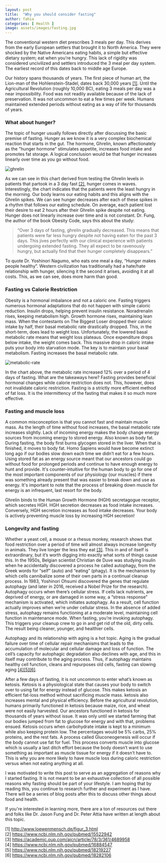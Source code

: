 ```yaml
---
layout: post
title:  "Why you should consider fasting"
author: fahia
categories: [ Health ]
image: assets/images/fasting.jpg
---
```


The conventional western diet prescribes 3 meals per day. This derives from the early European settlers that brought it to North America. They were shocked by the Native Americans eating habits, a simple but effective dietary system; eat when you're hungry. This lack of rigidity was considered uncivilized and settlers introduced the 3 meal per day system. The earliest record of this dates back to middle age Europe.

Our history spans thousands of years. The first piece of human art, the Lion-man of the Hohlenstein-Stadel, dates back 30,000 years [[1]](http://www.loewenmensch.de/figur_3.html). Until the Agricultural Revolution (roughly 10,000 BC), eating 3 meals per day was a near impossibility. Food was not readily available because of the lack of preservation. It was not uncommon to eat a few times per week. Humans maintained extended periods without eating as a way of life for thousands of years.

### What about hunger?

The topic of hunger usually follows directly after discussing the basic premise of fasting. Hunger as we know it is a very complex biochemical reaction that starts in the gut. The hormone, Ghrelin, known affectionately as the "hunger hormone" stimulates appetite, increases food intake and promotes fat storage. A logical conclusion would be that hunger increases linearly over time as you go without food.

![ghrelin](https://idmprogram.com/wp-content/uploads/Ghrelin3.jpg)

As we can see in this chart derived from testing the Ghrelin levels in patients that partook in a 3 day fast [[2]](https://www.ncbi.nlm.nih.gov/pubmed/15522942), hunger comes in waves. Interestingly, the chart indicates that the patients were the least hungry in the morning. Our body learns our eating habits and this aligns with the Ghrelin spikes. We can see hunger decreases after each of these spikes in a rhythm that follows our eating schedule. On average, each patient lost their desire to eat 2 hours after their Ghrelin spike despite not eating. Hunger does not linearly increase over time and is not constant. Dr. Fung, the author of the book Obesity Code, says this about the study:

> “Over 3 days of fasting, ghrelin gradually decreased. This means that patients were far less hungry despite not having eaten for the past 3 days. This jives perfectly with our clinical experience with patients undergoing extended fasting. They all expect to be ravenously hungry, but actually find that their hunger completely disappears.”

To quote Dr. Yoshinori Nagumo, who eats one meal a day, “Hunger makes people healthy”. Western civilization has traditionally had a hate/hate relationship with hunger, silencing it the second it arises, avoiding it at all costs. This, as we can see, does more harm than good.

### Fasting vs Calorie Restriction

Obesity is a hormonal imbalance and not a caloric one. Fasting triggers numerous hormonal adaptations that do not happen with simple caloric reduction. Insulin drops, helping prevent insulin resistance. Noradrenalin rises, keeping metabolism high. Growth hormone rises, maintaining lean mass. When the contestants on The Biggest Loser dropped their caloric intake by half, their basal metabolic rate drastically dropped. This, in the short-term, does lead to weight loss. Unfortunately, the lowered basal metabolic rate means that weight loss plateaus. Once expenditure drops below intake, the weight comes back. This massive drop in caloric intake puts your body into starvation mode. The key is to maintain your basal metabolism. Fasting increases the basal metabolic rate.

![metabolic-rate](https://idmprogram.com/wp-content/uploads/Zaunder1.jpg)

In the chart above, the metabolic rate increased 12% over a period of 4 days of fasting. What are the takeaways here? Fasting provides beneficial hormonal changes while calorie restriction does not. This, however, does not invalidate caloric restriction. Fasting is a strictly more efficient method of fat loss. It is the intermittency of the fasting that makes it so much more effective.

### Fasting and muscle loss

A common misconception is that you cannot fast and maintain muscle mass. As the length of time without food increases, the basal metabolic rate increases slightly. Lack of incoming energy makes the body change energy sources from incoming energy to stored energy. Also known as body fat. During fasting, the body first burns glycogen stored in the liver. When that is finished, it moves to body fat. Homo Sapiens would have become extinct long ago if our bodies slow down each time we didn’t eat for a few hours. Using stored fat as an energy source meant that our ancestors could go without food for prolonged periods and continue to have enough energy to hunt and provide. It's counter-intuitive for the human body to go for one of the most important components of our physiology (our muscles) if there was something already present that was easier to break down and use as energy. It's important to note that the process of breaking down muscle for energy is an infrequent, last resort for the body.

Ghrelin binds to the Human Growth Hormone (HGH) secretagogue receptor, which secretes HGH. HGH secretion decreases as food intake increases. Conversely, HGH secretion increases as food intake decreases. Your body is actively preventing muscle loss by increasing HGH secretion!

### Longevity and fasting

Whether a yeast cell, a mouse or a rhesus monkey, research shows that food restriction over a period of time will almost always increase longevity in animals. They live longer the less they eat [[3]](https://academic.oup.com/ajcn/article/78/3/361/4689958). This in and of itself is extraordinary, but it’s worth digging into exactly what sorts of things cause this. In the 1950s, Belgian scientist Christian de Duve was studying insulin when he accidentally discovered a process he called autophagy, from the Greek words for “self” (auto) and “eating” (phagy). It is the mechanism by which cells cannibalize some of their own parts in a continual cleanup process. In 1983, Yoshinori Ohsumi discovered the genes that regulate autophagy (and later in 2016, received a Nobel Prize for the research). Autophagy occurs when there’s cellular stress. If cells lack nutrients, are deprived of energy, or are damaged in some way, a “stress response” mechanism is activated, which initiates autophagy. As a result, cell function actually improves when we’re under cellular stress. In the absence of added stress, autophagy remains functioning at a moderate level, maintaining cell function in maintenance mode. When fasting, you’re invoking autophagy. This triggers your cleanup crew to go in and get rid of the old, dirty cells. The result being cleaner, younger, and healthier cells.

Autophagy and its relationship with aging is a hot topic. Aging is the gradual failure over time of cellular repair mechanisms that leads to the accumulation of molecular and cellular damage and loss of function. The cell’s capacity for autophagic degradation also declines with age, and this in itself may contribute to the aging process. Thus, if autophagy maintains healthy cell function, cleans and repurposes old cells, fasting can slowing aging [[4]](https://www.ncbi.nlm.nih.gov/pubmed/16884547)[[5]](https://www.ncbi.nlm.nih.gov/pubmed/18219227)[[6]](https://www.ncbi.nlm.nih.gov/pubmed/18282106).


After a few days of fasting, it is not uncommon to enter what’s known as ketosis. Ketosis is a physiological state that causes your body to switch over to using fat for energy instead of glucose. This makes ketosis an efficient fat-loss method without sacrificing muscle mass. ketosis also increases mental and physical efficiency. Before the agricultural revolution, humans primarily functioned in ketosis because maize, rice, and wheat were not easily harvested. Our ancestors functioned in ketosis for thousands of years without issue. It was only until we started farming that our bodies jumped from fat to glucose for energy and with that, problems ensued. Ketosis occurs when carbohydrate intake is kept to a minimum while also keeping protein low. The percentages would be 5% carbs, 25% proteins, and the rest fats. A process called Gluconeogenesis will occur if the body cannot use fat for fuel. This process converts muscle into glucose which is usually a last ditch effort because the body doesn’t want to use something as important as muscle tissue for energy if it doesn’t have to. This is why you are more likely to have muscle loss during caloric restriction versus when not eating anything at all.


I was motivated to write this post to serve as an aggregation of reasons why I started fasting. It is not meant to be an exhaustive collection of all possible reasons why fasting should be part of your lifestyle. I am hoping that by reading this, you continue to research further and experiment as I have. There will be a series of blog posts after this to discuss other things about food and health.

If you're interested in learning more, there are a ton of resources out there and folks like Dr. Jason Fung and Dr. Peter Attia have written at length about this topic.

[1] http://www.loewenmensch.de/figur_3.html   
[2] https://www.ncbi.nlm.nih.gov/pubmed/15522942    
[3] https://academic.oup.com/ajcn/article/78/3/361/4689958    
[4] https://www.ncbi.nlm.nih.gov/pubmed/16884547    
[5] https://www.ncbi.nlm.nih.gov/pubmed/18219227    
[6] https://www.ncbi.nlm.nih.gov/pubmed/18282106





